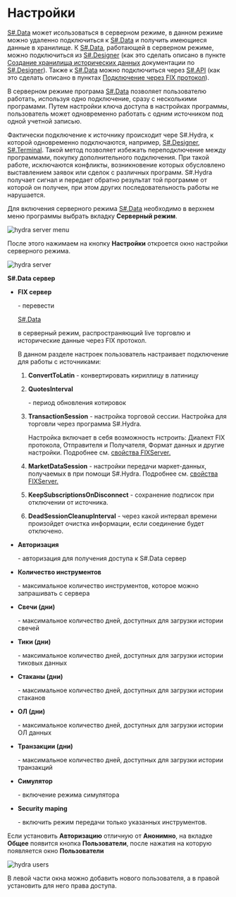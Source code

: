 # Настройки

[S\#.Data](Hydra.md) может исользоваться в серверном режиме, в данном режиме можно удаленно подключиться к [S\#.Data](Hydra.md) и получить имеющиеся данные в хранилище. К [S\#.Data](Hydra.md), работающей в серверном режиме, можно подключиться из [S\#.Designer](Designer.md) (как это сделать описано в пункте [Создание хранилища исторических данных](Designer_Creating_repository_of_historical_data.md) документации по [S\#.Designer](Designer.md)). Также к [S\#.Data](Hydra.md) можно подключиться через [S\#.API](StockSharpAbout.md) (как это сделать описано в пунктах [Подключение через FIX протокол](hydraAPIConnect.md)).

В серверном режиме програма [S\#.Data](Hydra.md) позволяет пользователю работать, используя одно подключение, сразу с несколькими програмами. Путем настройки ключа доступа в настройках программы, пользователь может одновременно работать с одним источником под одной учетной записью.

Фактически подключение к источнику происходит чере S\#.Hydra, к которой одновременно подключаются, например, [S\#.Designer](Designer.md), [S\#.Terminal](Terminal.md). Такой метод позволяет избежать переподключение между программами, покупку дополнительного подключения. При такой работе, исключаются конфликты, возникновение которых обусловлено выставлением заявок или сделок с различных программ. S\#.Hydra получает сигнал и передает обратно результат той программе от которой он получен, при этом других последовательность работы не нарушается.

Для включения серверного режима [S\#.Data](Hydra.md) необходимо в верхнем меню программы выбрать вкладку **Серверный режим**.

![hydra server menu](~/images/hydra_server_menu.png)

После этого нажимаем на кнопку **Настройки** откроется окно настройки серверного режима.

![hydra server](~/images/hydra_server.png)

**S\#.Data сервер**

- **FIX сервер**

   \- перевести 

  [S\#.Data](Hydra.md)

   в серверный режим, распространяющий live торговлю и исторические данные через FIX протокол. 

  В данном разделе настроек пользователь настраивает подключение для работы с источниками: 
  1. **ConvertToLatin** \- конвертировать кириллицу в латиницу 
  2. **QuotesInterval**

      \- период обновления котировок 
  3. **TransactionSession** \- настройка торговой сессии. Настройка для торговли через программа S\#.Hydra. 

     Настройка включает в себя возможность нстроить: Диалект FIX протокола, Отправителя и Получателя, Формат данных и другие настройки. Подробнее см. [свойства FIXServer.](https://doc.stocksharp.ru/html/Properties_T_StockSharp_Fix_FixServer.htm)
  4. **MarketDataSession** \- настройки передачи маркет\-данных, получаемых в при помощи S\#.Hydra. Подробнее см. [свойства FIXServer.](https://doc.stocksharp.ru/html/Properties_T_StockSharp_Fix_FixServer.htm)
  5. **KeepSubscriptionsOnDisconnect** \- сохранение подписок при отключении от источника. 
  6. **DeadSessionCleanupInterval** \- через какой интервал времени произойдет очистка информации, если соединение будет отключено.
- **Авторизация**

   \- авторизация для получения доступа к S\#.Data сервер 
- **Количество инструментов**

   \- максимальное количество инструментов, которое можно запрашивать с сервера 
- **Свечи (дни)**

   \- максимальное количество дней, доступных для загрузки истории свечей 
- **Тики (дни)**

   \- максимальное количество дней, доступных для загрузки истории тиковых данных 
- **Стаканы (дни)**

   \- максимальное количество дней, доступных для загрузки истории стаканов 
- **ОЛ (дни)**

   \- максимальное количество дней, доступных для загрузки истории ОЛ данных 
- **Транзакции (дни)**

   \- максимальное количество дней, доступных для загрузки истории транзакций 
- **Симулятор**

   \- включение режима симулятора 
- **Security maping**

   \- включить режим передачи только указанных инструментов. 

Если установить **Авторизацию** отличную от **Анонимно**, на вкладке **Общее** появится кнопка **Пользователи**, после нажатия на которую появляется окно **Пользователи**

![hydra users](~/images/hydra_users.png)

В левой части окна можно добавить нового пользователя, а в правой установить для него права доступа.
